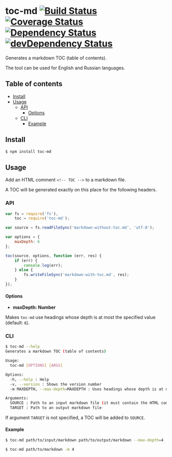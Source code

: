 # toc-md [![Build Status](https://travis-ci.org/eGavr/toc-md.svg)](https://travis-ci.org/eGavr/toc-md) [![Coverage Status](https://img.shields.io/coveralls/eGavr/toc-md.svg)](https://coveralls.io/r/eGavr/toc-md?branch=master) [![Dependency Status](https://david-dm.org/eGavr/toc-md.svg)](https://david-dm.org/eGavr/toc-md) [![devDependency Status](https://david-dm.org/eGavr/toc-md/dev-status.svg)](https://david-dm.org/eGavr/toc-md#info=devDependencies)

Generates a markdown TOC (table of contents).

The tool can be used for English and Russian languages.

## Table of contents
<!-- TOC -->
* <a href="#install">Install</a>
* <a href="#usage">Usage</a>
  * <a href="#api">API</a>
    * <a href="#options">Options</a>
  * <a href="#cli">CLI</a>
    * <a href="#example">Example</a>


<a name="install"></a>
## Install

```bash
$ npm install toc-md
```

<a name="usage"></a>
## Usage

Add an HTML comment `<!-- TOC -->` to a markdown file.

A TOC will be generated exactly on this place for the following headers.

<a name="api"></a>
### API

```js
var fs = require('fs'),
    toc = require('toc-md');

var source = fs.readFileSync('markdown-without-toc.md', 'utf-8');

var options = {
    maxDepth: 6
};

toc(source, options, function (err, res) {
    if (err) {
        console.log(err);
    } else {
        fs.writeFileSync('markdown-with-toc.md', res);
    }
});
```

<a name="options"></a>
#### Options

* **maxDepth: Number**

Makes `toc-md` use headings whose depth is at most the specified value (default: `6`).

<a name="cli"></a>
### CLI

```bash
$ toc-md --help
Generates a markdown TOC (table of contents)

Usage:
  toc-md [OPTIONS] [ARGS]

Options:
  -h, --help : Help
  -v, --version : Shows the version number
  -m MAXDEPTH, --max-depth=MAXDEPTH : Uses headings whose depth is at most the specified value (default: 6)

Arguments:
  SOURCE : Path to an input markdown file (it must contain the HTML comment <!-- TOC -->) (required)
  TARGET : Path to an output markdown file
```

If argument `TARGET` is not specified, a TOC will be added to `SOURCE`.

<a name="example"></a>
#### Example

```bash
$ toc-md path/to/input/markdown path/to/output/markdown --max-depth=4

$ toc-md path/to/markdown -m 4
```
